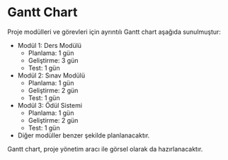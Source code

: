 # Gantt Chart

Proje modülleri ve görevleri için ayrıntılı Gantt chart aşağıda sunulmuştur:

- Modül 1: Ders Modülü
  - Planlama: 1 gün
  - Geliştirme: 3 gün
  - Test: 1 gün
- Modül 2: Sınav Modülü
  - Planlama: 1 gün
  - Geliştirme: 2 gün
  - Test: 1 gün
- Modül 3: Ödül Sistemi
  - Planlama: 1 gün
  - Geliştirme: 2 gün
  - Test: 1 gün
- Diğer modüller benzer şekilde planlanacaktır.

Gantt chart, proje yönetim aracı ile görsel olarak da hazırlanacaktır.
